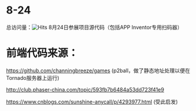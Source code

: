 # 8-24
总访问量：![Hits](https://hitcounter.pythonanywhere.com/count/tag.svg?url=https%3A%2F%2Fgithub.com%2Fsems-pc%2F8-24)
8月24日参展项目源代码（包括APP Inventor专用扫码器）

# 前端代码来源：
https://github.com/channingbreeze/games (p2ball，做了静态地址处理以便在Tornado服务器上运行)

http://club.phaser-china.com/topic/593fb7b6484a53dd723f41e9

https://www.cnblogs.com/sunshine-anycall/p/4293977.html (受此启发)
